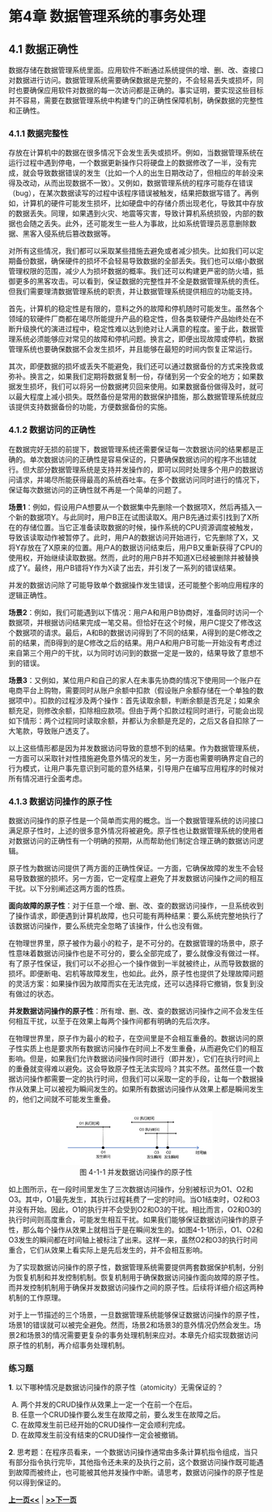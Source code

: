 # 第4章 数据管理系统的事务处理

## 4.1 数据正确性

数据存储在数据管理系统里面。应用软件不断通过系统提供的增、删、改、查接口对数据进行访问。数据管理系统需要确保数据是完整的，不会轻易丢失或损坏，同时也要确保应用软件对数据的每一次访问都是正确的。事实证明，要实现这些目标并不容易，需要在数据管理系统中构建专门的正确性保障机制，确保数据的完整性和正确性。

### 4.1.1 数据完整性

存放在计算机中的数据在很多情况下会发生丢失或损坏。例如，当数据管理系统在运行过程中遇到停电，一个数据更新操作只将硬盘上的数据修改了一半，没有完成，就会导致数据错误的发生（比如一个人的出生日期改动了，但相应的年龄没来得及改动，从而出现数据不一致）。又例如，数据管理系统的程序可能存在错误（bug），在某次数据读写的过程中该程序错误被触发，结果把数据写错了。再例如，计算机的硬件可能发生损坏，比如硬盘中的存储介质出现老化，导致其中存放的数据丢失。同理，如果遇到火灾、地震等灾害，导致计算机系统损毁，内部的数据也会随之丢失。此外，还可能发生一些人为事故，比如系统管理员恶意删除数据、黑客入侵系统后篡改数据等。

对所有这些情况，我们都可以采取某些措施去避免或者减少损失。比如我们可以定期备份数据，确保硬件的损坏不会轻易导致数据的全部丢失。我们也可以缩小数据管理权限的范围，减少人为损坏数据的概率。我们还可以构建更严密的防火墙，抵御更多的黑客攻击。可以看到，保证数据的完整性并不全是数据管理系统的责任。但我们需要理清数据管理系统的职责，并让数据管理系统提供相应的功能支持。

首先，计算机的稳定性是有限的，意料之外的故障和停机随时可能发生。虽然各个领域的软硬件厂商都在竭尽所能提升产品的稳定性，但各类软硬件产品始终处在不断升级换代的演进过程中，稳定性难以达到绝对让人满意的程度。鉴于此，数据管理系统必须能够应对常见的故障和停机问题。换言之，即便出现故障或停机，数据管理系统也要确保数据不会发生损坏，并且能够在最短的时间内恢复正常运行。

其次，即便数据的损坏或丢失不能避免，我们还可以通过数据备份的方式来挽救或弥补。换言之，如果我们定期将数据复制一份，存储到另一个安全的地方；如果数据发生损坏，我们可以将另一份数据拷贝回来使用。如果数据备份做得及时，就可以最大程度上减小损失。既然备份是常用的数据保护措施，那么数据管理系统就应该提供支持数据备份的功能，方便数据备份的实施。

### 4.1.2 数据访问的正确性

在数据完好无损的前提下，数据管理系统还需要保证每一次数据访问的结果都是正确的。单次数据访问的正确性是容易保证的，只要确保数据访问的程序不出错就行。但大部分数据管理系统是支持并发操作的，即可以同时处理多个用户的数据访问请求，并竭尽所能获得最高的系统吞吐率。在多个数据访问同时进行的情况下，保证每次数据访问的正确性就不再是一个简单的问题了。

**场景1**：例如，假设用户A想要从一个数据集中先删除一个数据项X，然后再插入一个新的数据项Y。与此同时，用户B正在试图读取X。用户B先通过索引找到了X所在的存储位置。当它正准备读取数据的时候，操作系统的CPU资源调度被触发，导致该读取动作被暂停了。此时，用户A的数据访问开始进行，它先删除了X，又将Y存放在了X原来的位置。用户A的数据访问结束后，用户B又重新获得了CPU的使用权，开始继续读取数据。然而，此时的用户B并不知道X已经被删除并被替换成了Y。最终，用户B错将Y作为X读了出去，并引发了一系列的错误结果。

并发的数据访问除了可能导致单个数据操作发生错误，还可能整个影响应用程序的逻辑正确性。

**场景2**：例如，我们可能遇到以下情况：用户A和用户B协商好，准备同时访问一个数据项，并根据访问结果完成一笔交易。但恰好在这个时候，用户C提交了修改这个数据项的请求。最后，A和B的数据访问得到了不同的结果，A得到的是C修改之前的结果，而B得到的是C修改之后的结果。用户A和用户B可能一开始没有考虑过来自第三个用户的干扰，以为同时访问到的数据一定是一致的，结果导致了意想不到的错误。

**场景3**：又例如，某位用户和自己的家人在未事先协商的情况下使用同一个账户在电商平台上购物，需要同时从账户余额中扣款（假设账户余额存储在一个单独的数据项中）。扣款的过程涉及两个操作：首先读取余额，判断余额是否充足；如果余额充足，则修改余额，扣除相应款项。但由于两个扣款过程同时进行，可能会出现如下情形：两个过程同时读取余额，并都认为余额是充足的，之后又各自扣除了一大笔款，导致账户透支了。

以上这些情形都是因为并发数据访问导致的意想不到的结果。作为数据管理系统，一方面可以采取针对性措施避免意外情况的发生，另一方面也需要明确界定自己的行为模式，让用户事先意识到可能的意外结果，引导用户在编写应用程序的时候对所有情况进行全面考虑。

### 4.1.3 数据访问操作的原子性

数据访问操作的原子性是一个简单而实用的概念。当一个数据管理系统的访问接口满足原子性时，上述的很多意外情况将被避免。原子性也让数据管理系统的使用者对数据访问的正确性有一个明确的预期，从而帮助他们制定合理正确的数据访问逻辑。

原子性为数据访问提供了两方面的正确性保证。一方面，它确保故障的发生不会轻易导致数据的损坏。另一方面，它一定程度上避免了并发数据访问操作之间的相互干扰。以下分别阐述这两方面的性质。

**面向故障的原子性**：对于任意一个增、删、改、查的数据访问操作，一旦系统收到了操作请求，即便遇到计算机故障，也只可能有两种结果：要么系统完整地执行了该数据访问操作，要么系统完全忽略了该操作，什么也没有做。

在物理世界里，原子被作为最小的粒子，是不可分的。在数据管理的场景中，原子性意味着数据访问操作也是不可分的，要么全部完成了，要么就像没有做过一样。有了原子性保证，我们可以不必担心一个操作做到一半就被终止，从而导致数据的损坏。即便断电、宕机等故障发生，也如此。此外，原子性也提供了处理故障问题的灵活方案：如果操作因为故障而实在无法完成，还可以选择将它撤销，恢复到没有做过的状态。

**并发数据访问操作的原子性**：所有增、删、改、查的数据访问操作之间不会发生任何相互干扰，以至于在效果上每两个操作间都有明确的先后次序。

在物理世界里，原子作为最小的粒子，在空间里是不会相互重叠的。数据访问的原子性实质上也是要求所有数据访问操作在时间上不发生重叠，从而避免它们的相互影响。但是，如果我们允许数据访问操作同时进行（即并发），它们在执行时间上的重叠就变得难以避免。这会导致原子性无法实现吗？其实不然。虽然任意一个数据访问操作都需要一定的执行时间，但我们可以采取一定的手段，让每一个数据操作从效果上可以被视为瞬间发生的。如果所有数据访问操作从效果上都是瞬间发生的，他们之间就不可能发生重叠。

<center>
	<img src="fig/ch4.1-atomicity.JPG" width="60%" alt="atomicity"/>
	<br>
	<div display: inline-block; padding : 2px>
		图 4-1-1 并发数据访问操作的原子性
	</div>
</center>

如上图所示，在一段时间里发生了三次数据访问操作，分别被标识为O1、O2和O3。其中，O1最先发生，其执行过程耗费了一定的时间。当O1结束时，O2和O3并没有开始。因此，O1的执行并不会受到O2和O3的干扰。相比而言，O2和O3的执行时间则高度重合，可能发生相互干扰。如果我们能够保证数据访问操作的原子性，那么每个操作从效果上就相当于是在瞬间发生的。如图4-1-1所示，O1、O2和O3发生的瞬间都在时间轴上被标注了出来。这样一来，虽然O2和O3的执行时间重合，它们从效果上看实际上是先后发生的，并不会相互影响。

为了实现数据访问操作的原子性，数据管理系统需要提供两套数据保护机制，分别为恢复机制和并发控制机制。恢复机制用于确保数据访问操作面向故障的原子性。而并发控制机制用于确保并发数据访问操作之间的原子性。后续将详细介绍这两种机制的工作原理。

对于上一节描述的三个场景，一旦数据管理系统能够保证数据访问操作的原子性，场景1的错误就可以被完全避免。然而，场景2和场景3的意外情况仍然会发生。场景2和场景3的情况需要更复杂的事务处理机制来应对。本章先介绍实现数据访问原子性的机制，再介绍事务处理机制。

### 练习题

**1**. 以下哪种情况是数据访问操作的原子性（atomicity）无需保证的？
 <ol type="A">
 <li>两个并发的CRUD操作从效果上一定一个在前一个在后。</li>
 <li>任意一个CRUD操作要么发生在故障之前，要么发生在故障之后。</li>
 <li>在故障发生前已经开始的CRUD操作一定会顺利完成。</li>
 <li>在故障发生前没有结束的CRUD操作一定会被撤销。</li>
 </ol>

 **2**. 思考题：在程序员看来，一个数据访问操作通常由多条计算机指令组成，当只有部分指令执行完毕，其他指令还未来的及执行之前，这个数据访问操作既可能遇到故障而被终止，也可能被其他并发操作中断。请思考，数据访问操作的原子性是何以得到保证的。

[**上一页<<**](chapter3.9-G.md) | [**>>下一页**](chapter4.2.md)
